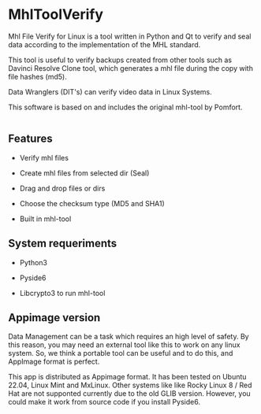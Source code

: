 # MhlToolVerify

Mhl File Verify for Linux is a tool written in Python and Qt to verify and seal data according to the implementation of the MHL standard.

This tool is useful to verify backups created from other tools such as Davinci Resolve Clone tool, which generates a mhl file during the copy with file hashes (md5).

Data Wranglers (DIT's) can verify video data in Linux Systems.

This software is based on and includes the original mhl-tool by Pomfort.

<img src="https://batikstudio.com/mhlfileverify/screenshot.png" title="" alt="" data-align="center">

## Features

- Verify mhl files

- Create mhl files from selected dir (Seal)

- Drag and drop files or dirs

- Choose the checksum type (MD5 and SHA1)

- Built in mhl-tool

## System requeriments

- Python3

- Pyside6

- Libcrypto3 to run mhl-tool

## Appimage version

Data Management can be a task which requires an high level of safety. By this reason, you may need an external tool like this to work on any linux system. So, we think a portable tool can be useful and to do this, and AppImage format is perfect.

This app is distributed as Appimage format. It has been tested on Ubuntu 22.04, Linux Mint and MxLinux. Other systems like like Rocky Linux 8 / Red Hat are not supponted currently due to the old GLIB version. However, you could make it work from source code if you install Pyside6.


